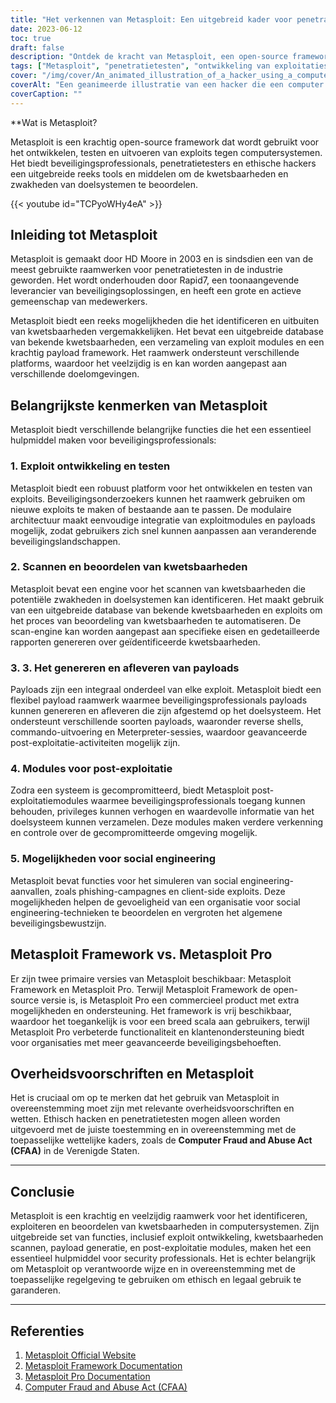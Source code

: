 ```yaml
---
title: "Het verkennen van Metasploit: Een uitgebreid kader voor penetratietesten en het ontwikkelen van exploits"
date: 2023-06-12
toc: true
draft: false
description: "Ontdek de kracht van Metasploit, een open-source framework voor penetratietesten en exploitontwikkeling, met robuuste functies en een grote gemeenschap."
tags: ["Metasploit", "penetratietesten", "ontwikkeling van exploitaties", "scannen op kwetsbaarheden", "het genereren van de nuttige lading", "post-operatie", "ethisch hacken", "cyberbeveiliging", "open-source", "veiligheidskader", "kwetsbaarheidsbeoordeling", "social engineering", "Metasploit Framework", "Metasploit Pro", "computerbeveiliging", "HD Moore", "Rapid7", "beveiligingsoplossingen", "overheidsvoorschriften", "Wet computerfraude en -misbruik", "CFAA", "veiligheidsbewustzijn", "hacking tools", "cyberbeveiligingsinstrumenten", "cyberbeveiligingsgemeenschap", "cyberbeveiligingsmiddelen", "cyberbeveiligingsprofessionals", "beste praktijken op het gebied van cyberbeveiliging", "cyberbeveiliging", "wetten inzake cyberbeveiliging"]
cover: "/img/cover/An_animated_illustration_of_a_hacker_using_a_computer.png"
coverAlt: "Een geanimeerde illustratie van een hacker die een computer en een vergrootglas gebruikt om de verkenning en analyse van kwetsbaarheden en exploits in computersystemen weer te geven."
coverCaption: ""
---
```


**Wat is Metasploit?

Metasploit is een krachtig open-source framework dat wordt gebruikt voor het ontwikkelen, testen en uitvoeren van exploits tegen computersystemen. Het biedt beveiligingsprofessionals, penetratietesters en ethische hackers een uitgebreide reeks tools en middelen om de kwetsbaarheden en zwakheden van doelsystemen te beoordelen.

{{< youtube id="TCPyoWHy4eA" >}}

## Inleiding tot Metasploit

Metasploit is gemaakt door HD Moore in 2003 en is sindsdien een van de meest gebruikte raamwerken voor penetratietesten in de industrie geworden. Het wordt onderhouden door Rapid7, een toonaangevende leverancier van beveiligingsoplossingen, en heeft een grote en actieve gemeenschap van medewerkers.

Metasploit biedt een reeks mogelijkheden die het identificeren en uitbuiten van kwetsbaarheden vergemakkelijken. Het bevat een uitgebreide database van bekende kwetsbaarheden, een verzameling van exploit modules en een krachtig payload framework. Het raamwerk ondersteunt verschillende platforms, waardoor het veelzijdig is en kan worden aangepast aan verschillende doelomgevingen.

## Belangrijkste kenmerken van Metasploit

Metasploit biedt verschillende belangrijke functies die het een essentieel hulpmiddel maken voor beveiligingsprofessionals:

### 1. Exploit ontwikkeling en testen

Metasploit biedt een robuust platform voor het ontwikkelen en testen van exploits. Beveiligingsonderzoekers kunnen het raamwerk gebruiken om nieuwe exploits te maken of bestaande aan te passen. De modulaire architectuur maakt eenvoudige integratie van exploitmodules en payloads mogelijk, zodat gebruikers zich snel kunnen aanpassen aan veranderende beveiligingslandschappen.

### 2. Scannen en beoordelen van kwetsbaarheden

Metasploit bevat een engine voor het scannen van kwetsbaarheden die potentiële zwakheden in doelsystemen kan identificeren. Het maakt gebruik van een uitgebreide database van bekende kwetsbaarheden en exploits om het proces van beoordeling van kwetsbaarheden te automatiseren. De scan-engine kan worden aangepast aan specifieke eisen en gedetailleerde rapporten genereren over geïdentificeerde kwetsbaarheden.

### 3. 3. Het genereren en afleveren van payloads

Payloads zijn een integraal onderdeel van elke exploit. Metasploit biedt een flexibel payload raamwerk waarmee beveiligingsprofessionals payloads kunnen genereren en afleveren die zijn afgestemd op het doelsysteem. Het ondersteunt verschillende soorten payloads, waaronder reverse shells, commando-uitvoering en Meterpreter-sessies, waardoor geavanceerde post-exploitatie-activiteiten mogelijk zijn.

### 4. Modules voor post-exploitatie

Zodra een systeem is gecompromitteerd, biedt Metasploit post-exploitatiemodules waarmee beveiligingsprofessionals toegang kunnen behouden, privileges kunnen verhogen en waardevolle informatie van het doelsysteem kunnen verzamelen. Deze modules maken verdere verkenning en controle over de gecompromitteerde omgeving mogelijk.

### 5. Mogelijkheden voor social engineering

Metasploit bevat functies voor het simuleren van social engineering-aanvallen, zoals phishing-campagnes en client-side exploits. Deze mogelijkheden helpen de gevoeligheid van een organisatie voor social engineering-technieken te beoordelen en vergroten het algemene beveiligingsbewustzijn.

## Metasploit Framework vs. Metasploit Pro

Er zijn twee primaire versies van Metasploit beschikbaar: Metasploit Framework en Metasploit Pro. Terwijl Metasploit Framework de open-source versie is, is Metasploit Pro een commercieel product met extra mogelijkheden en ondersteuning. Het framework is vrij beschikbaar, waardoor het toegankelijk is voor een breed scala aan gebruikers, terwijl Metasploit Pro verbeterde functionaliteit en klantenondersteuning biedt voor organisaties met meer geavanceerde beveiligingsbehoeften.

## Overheidsvoorschriften en Metasploit

Het is cruciaal om op te merken dat het gebruik van Metasploit in overeenstemming moet zijn met relevante overheidsvoorschriften en wetten. Ethisch hacken en penetratietesten mogen alleen worden uitgevoerd met de juiste toestemming en in overeenstemming met de toepasselijke wettelijke kaders, zoals de **Computer Fraud and Abuse Act (CFAA)** in de Verenigde Staten.

______

## Conclusie

Metasploit is een krachtig en veelzijdig raamwerk voor het identificeren, exploiteren en beoordelen van kwetsbaarheden in computersystemen. Zijn uitgebreide set van functies, inclusief exploit ontwikkeling, kwetsbaarheden scannen, payload generatie, en post-exploitatie modules, maken het een essentieel hulpmiddel voor security professionals. Het is echter belangrijk om Metasploit op verantwoorde wijze en in overeenstemming met de toepasselijke regelgeving te gebruiken om ethisch en legaal gebruik te garanderen.

______

## Referenties

1. [Metasploit Official Website](https://metasploit.com)
2. [Metasploit Framework Documentation](https://docs.metasploit.com/)
3. [Metasploit Pro Documentation](https://docs.rapid7.com/metasploit/)
4. [Computer Fraud and Abuse Act (CFAA)](https://www.law.cornell.edu/uscode/text/18/1030)

